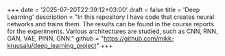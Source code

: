 +++
date = '2025-07-20T22:39:12+03:00'
draft = false
title = 'Deep Learning'
description = "In this repository I have code that creates neural networks and trains them. The results can be found in the course reports for the experiments. Various architectures are studied, such as CNN, RNN, GAN, VAE, PINN, GNN."
github = "https://github.com/mikk-kruusalu/deep_learning_project"
+++
